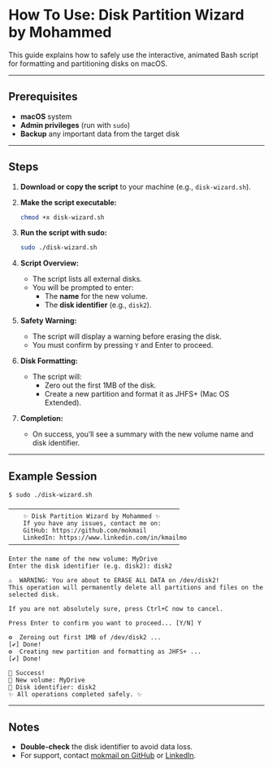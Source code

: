 # How To Use: Disk Partition Wizard by Mohammed

This guide explains how to safely use the interactive, animated Bash script for formatting and partitioning disks on macOS.

---

## Prerequisites

- **macOS** system
- **Admin privileges** (run with `sudo`)
- **Backup** any important data from the target disk

---

## Steps

1. **Download or copy the script** to your machine (e.g., `disk-wizard.sh`).

2. **Make the script executable:**
    ```bash
    chmod +x disk-wizard.sh
    ```

3. **Run the script with sudo:**
    ```bash
    sudo ./disk-wizard.sh
    ```

4. **Script Overview:**
    - The script lists all external disks.
    - You will be prompted to enter:
      - The **name** for the new volume.
      - The **disk identifier** (e.g., `disk2`).

5. **Safety Warning:**
    - The script will display a warning before erasing the disk.
    - You must confirm by pressing `Y` and Enter to proceed.

6. **Disk Formatting:**
    - The script will:
      - Zero out the first 1MB of the disk.
      - Create a new partition and format it as JHFS+ (Mac OS Extended).

7. **Completion:**
    - On success, you’ll see a summary with the new volume name and disk identifier.

---

## Example Session

```shell
$ sudo ./disk-wizard.sh

───────────────────────────────────────────────
    ✨ Disk Partition Wizard by Mohammed ✨
    If you have any issues, contact me on:
    GitHub: https://github.com/mokmail
    LinkedIn: https://www.linkedin.com/in/kmailmo
───────────────────────────────────────────────

Enter the name of the new volume: MyDrive
Enter the disk identifier (e.g. disk2): disk2

⚠️  WARNING: You are about to ERASE ALL DATA on /dev/disk2!
This operation will permanently delete all partitions and files on the selected disk.

If you are not absolutely sure, press Ctrl+C now to cancel.

Press Enter to confirm you want to proceed... [Y/N] Y

⚙️  Zeroing out first 1MB of /dev/disk2 ...
[✔] Done!
⚙️  Creating new partition and formatting as JHFS+ ...
[✔] Done!

🎉 Success!
💾 New volume: MyDrive
🔖 Disk identifier: disk2
✨ All operations completed safely. ✨
```

---

## Notes

- **Double-check** the disk identifier to avoid data loss.
- For support, contact [mokmail on GitHub](https://github.com/mokmail) or [LinkedIn](https://www.linkedin.com/in/kmailmo).
